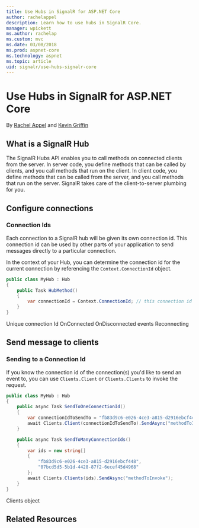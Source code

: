 ```yaml
---
title: Use Hubs in SignalR for ASP.NET Core
author: rachelappel
description: Learn how to use hubs in SignalR Core.
manager: wpickett
ms.author: rachelap
ms.custom: mvc
ms.date: 03/08/2018
ms.prod: aspnet-core
ms.technology: aspnet
ms.topic: article
uid: signalr/use-hubs-signalr-core
---
```


# Use Hubs in SignalR for ASP.NET Core

By [Rachel Appel](https://twitter.com/rachelappel) and [Kevin Griffin](http://twitter.com/1kevgriff)


## What is a SignalR Hub

The SignalR Hubs API enables you to call methods on connected clients from the server. In server code, you define methods that can be called by clients, and you call methods that run on the client. In client code, you define methods that can be called from the server, and you call methods that run on the server. SignalR takes care of the client-to-server plumbing for you.

## Configure connections 
### Connection Ids
Each connection to a SignalR hub will be given its own connection id.  This connection id can be used by other parts of your application to send messages directly to a particular connection.

In the context of your Hub, you can determine the connection id for the current connection by referencing the `Context.ConnectionId` object.

```csharp
public class MyHub : Hub
{
    public Task HubMethod()
    {
        var connectionId = Context.ConnectionId; // this connection id is UNIQUE to the current connection
    }
}
```

Unique connection Id
OnConnected OnDisconnected events
Reconnecting

## Send message to clients

### Sending to a Connection Id
If you know the connection id of the connection(s) you'd like to send an event to, you can use `Clients.Client` or `Clients.Clients` to invoke the request.

```csharp
public class MyHub : Hub
{
    public async Task SendToOneConnectionId()
    {
        var connectionIdToSendTo = "fb83d9c6-e026-4ce3-a815-d2916ebcf448";
        await Clients.Client(connectionIdToSendTo).SendAsync("methodToInvoke");
    }

    public async Task SendToManyConnectionIds()
    {
        var ids = new string[]
        {
            "fb83d9c6-e026-4ce3-a815-d2916ebcf448",
            "07bcd5d5-5b1d-4428-87f2-6ecef45d4968"
        };
        await Clients.Clients(ids).SendAsync("methodToInvoke");
    }
}
```

Clients object

## Related Resources